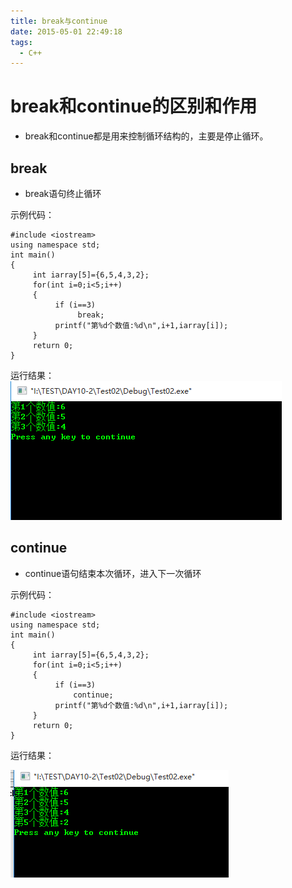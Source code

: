 ```yaml
---
title: break与continue
date: 2015-05-01 22:49:18
tags:
  - C++
---
```


# break和continue的区别和作用

* break和continue都是用来控制循环结构的，主要是停止循环。

## break
* break语句终止循环

示例代码：
```
#include <iostream>
using namespace std;
int main()
{
     int iarray[5]={6,5,4,3,2};
     for(int i=0;i<5;i++)
     {
          if (i==3)
               break;
          printf("第%d个数值:%d\n",i+1,iarray[i]);
     }
     return 0;
}
```
运行结果：
![c++_break](c++_break.png)
## continue
* continue语句结束本次循环，进入下一次循环

示例代码：
```
#include <iostream>
using namespace std;
int main()
{
     int iarray[5]={6,5,4,3,2};
     for(int i=0;i<5;i++)
     {
          if (i==3)
              continue;
          printf("第%d个数值:%d\n",i+1,iarray[i]);
     }
     return 0;
}
```
运行结果：

![c++_continue](c++_continue.png)
